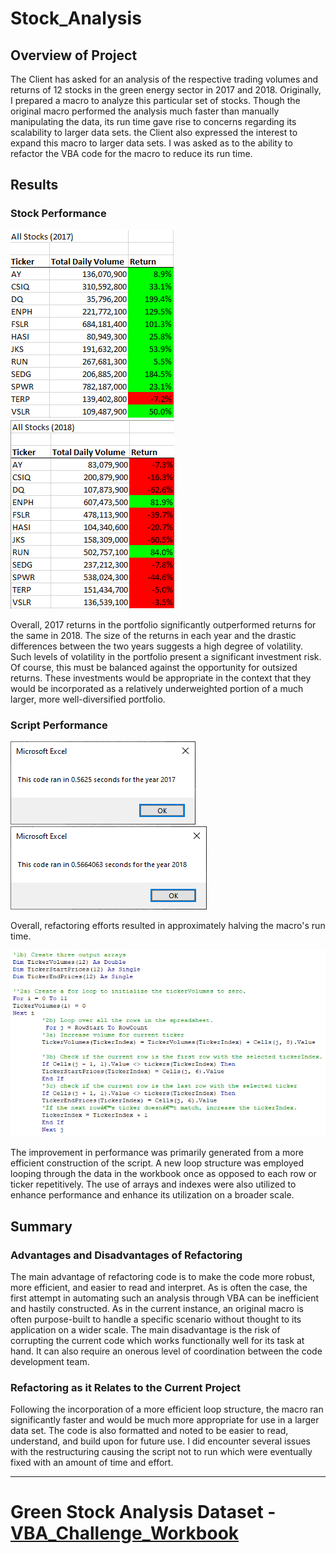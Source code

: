 # Stock_Analysis

## Overview of Project
The Client has asked for an analysis of the respective trading volumes and returns of 12 stocks in the green energy sector in 2017 and 2018. Originally, I prepared a macro to analyze this particular set of stocks.  Though the original macro performed the analysis much faster than manually manipulating the data, its run time gave rise to concerns regarding its scalability to larger data sets. the Client also expressed the interest to expand this macro to larger data sets. I was asked as to the ability to refactor the VBA code for the macro to reduce its run time. 

## Results
### Stock Performance
![2017_Returns](/Resources/2017_Returns.png)
![2018_Returns](/Resources/2018_Returns.png)

Overall, 2017 returns in the portfolio significantly outperformed returns for the same in 2018. The size of the returns in each year and the drastic differences between the two years suggests a high degree of volatility.  Such levels of volatility in the portfolio present a significant investment risk. Of course, this must be balanced against the opportunity for outsized returns. These investments would be appropriate in the context that they would be incorporated as a relatively underweighted portion of a much larger, more well-diversified portfolio.

### Script Performance
![2017_Refactored_Runtime](/Resources/2017_Runtime.png)
![2018_Refactored_Runtime](/Resources/2018_Runtime.png)

Overall, refactoring efforts resulted in approximately halving the macro's run time. 

![Refactored_Loop](/Resources/Refactored_Loop.png)

The improvement in performance was primarily generated from a more efficient construction of the script. A new loop structure was employed looping through the data in the workbook once as opposed to each row or ticker repetitively. The use of arrays and indexes were also utilized to enhance performance and enhance its utilization on a broader scale. 

## Summary
### Advantages and Disadvantages of Refactoring
The main advantage of refactoring code is to make the code more robust, more efficient, and easier to read and interpret. As is often the case, the first attempt in automating such an analysis through VBA can be inefficient and hastily constructed. As in the current instance, an original macro is often purpose-built to handle a specific scenario without thought to its application on a wider scale. The main disadvantage is the risk of corrupting the current code which works functionally well for its task at hand. It can also require an onerous level of coordination between the code development team. 

### Refactoring as it Relates to the Current Project
Following the incorporation of a more efficient loop structure, the macro ran significantly faster and would be much more appropriate for use in a larger data set. The code is also formatted and noted to be easier to read, understand, and build upon for future use. I did encounter several issues with the restructuring causing the script not to run which were eventually fixed with an amount of time and effort. 

---
# Green Stock Analysis Dataset - [VBA_Challenge_Workbook](VBA_Challenge.xlsm)
